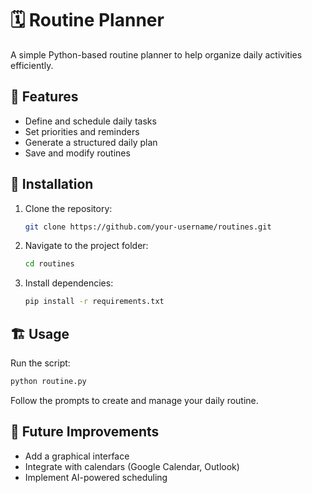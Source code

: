 # 🗓️ Routine Planner

A simple Python-based routine planner to help organize daily activities efficiently.

## 🚀 Features
- Define and schedule daily tasks
- Set priorities and reminders
- Generate a structured daily plan
- Save and modify routines

## 🔧 Installation
1. Clone the repository:
   ```bash
   git clone https://github.com/your-username/routines.git
   ```
2. Navigate to the project folder:
   ```bash
   cd routines
   ```
3. Install dependencies:
   ```bash
   pip install -r requirements.txt
   ```

## 🏗️ Usage
Run the script:
   ```bash
   python routine.py
   ```
Follow the prompts to create and manage your daily routine.

## 📌 Future Improvements
- Add a graphical interface
- Integrate with calendars (Google Calendar, Outlook)
- Implement AI-powered scheduling

